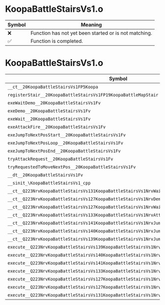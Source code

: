 # KoopaBattleStairsVs1.o
| Symbol | Meaning 
| ------------- | ------------- 
| :x: | Function has not yet been started or is not matching. 
| :white_check_mark: | Function is completed. 


# KoopaBattleStairsVs1.o
| Symbol | Decompiled? |
| ------------- | ------------- |
| `__ct__20KoopaBattleStairsVs1FP5Koopa` | :x: |
| `registerStair__20KoopaBattleStairsVs1FP19KoopaBattleMapStair` | :x: |
| `exeWaitDemo__20KoopaBattleStairsVs1Fv` | :x: |
| `exeDemo__20KoopaBattleStairsVs1Fv` | :x: |
| `exeWait__20KoopaBattleStairsVs1Fv` | :x: |
| `exeAttackFire__20KoopaBattleStairsVs1Fv` | :x: |
| `exeJumpToNextPosStart__20KoopaBattleStairsVs1Fv` | :x: |
| `exeJumpToNextPosLoop__20KoopaBattleStairsVs1Fv` | :x: |
| `exeJumpToNextPosEnd__20KoopaBattleStairsVs1Fv` | :x: |
| `tryAttackRequest__20KoopaBattleStairsVs1Fv` | :x: |
| `tryRequestedToMoveNextPos__20KoopaBattleStairsVs1Fv` | :x: |
| `__dt__20KoopaBattleStairsVs1Fv` | :x: |
| `__sinit_\KoopaBattleStairsVs1_cpp` | :x: |
| `__ct__Q223NrvKoopaBattleStairsVs131KoopaBattleStairsVs1NrvWaitDemoFv` | :x: |
| `__ct__Q223NrvKoopaBattleStairsVs127KoopaBattleStairsVs1NrvDemoFv` | :x: |
| `__ct__Q223NrvKoopaBattleStairsVs127KoopaBattleStairsVs1NrvWaitFv` | :x: |
| `__ct__Q223NrvKoopaBattleStairsVs133KoopaBattleStairsVs1NrvAttackFireFv` | :x: |
| `__ct__Q223NrvKoopaBattleStairsVs141KoopaBattleStairsVs1NrvJumpToNextPosStartFv` | :x: |
| `__ct__Q223NrvKoopaBattleStairsVs140KoopaBattleStairsVs1NrvJumpToNextPosLoopFv` | :x: |
| `__ct__Q223NrvKoopaBattleStairsVs139KoopaBattleStairsVs1NrvJumpToNextPosEndFv` | :x: |
| `execute__Q223NrvKoopaBattleStairsVs139KoopaBattleStairsVs1NrvJumpToNextPosEndCFP5Spine` | :x: |
| `execute__Q223NrvKoopaBattleStairsVs140KoopaBattleStairsVs1NrvJumpToNextPosLoopCFP5Spine` | :x: |
| `execute__Q223NrvKoopaBattleStairsVs141KoopaBattleStairsVs1NrvJumpToNextPosStartCFP5Spine` | :x: |
| `execute__Q223NrvKoopaBattleStairsVs133KoopaBattleStairsVs1NrvAttackFireCFP5Spine` | :x: |
| `execute__Q223NrvKoopaBattleStairsVs127KoopaBattleStairsVs1NrvWaitCFP5Spine` | :x: |
| `execute__Q223NrvKoopaBattleStairsVs127KoopaBattleStairsVs1NrvDemoCFP5Spine` | :x: |
| `execute__Q223NrvKoopaBattleStairsVs131KoopaBattleStairsVs1NrvWaitDemoCFP5Spine` | :x: |
